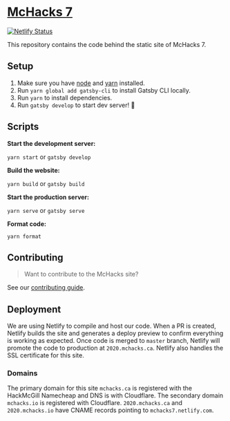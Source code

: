 # [McHacks 7](https://2020.mchacks.ca)

[![Netlify Status](https://api.netlify.com/api/v1/badges/29fc0619-7608-47de-8105-727d647ba4aa/deploy-status)](https://app.netlify.com/sites/mchacks7/deploys)

This repository contains the code behind the static site of McHacks 7.

## Setup

1. Make sure you have [node](https://nodejs.org/en/) and [yarn](https://yarnpkg.com/lang/en/) installed.
2. Run `yarn global add gatsby-cli` to install Gatsby CLI locally.
3. Run `yarn` to install dependencies.
4. Run `gatsby develop` to start dev server! 🚀

## Scripts

**Start the development server:**

`yarn start` or `gatsby develop`

**Build the website:**

`yarn build` or `gatsby build`

**Start the production server:**

`yarn serve` or `gatsby serve`

**Format code:**

`yarn format`

## Contributing

> Want to contribute to the McHacks site?

See our [contributing guide](https://github.com/hackmcgill/mchacks7/blob/develop/docs/CONTRIBUTING.md).

## Deployment

We are using Netlify to compile and host our code. When a PR is created, Netlify builds the site and generates a deploy preview to confirm everything is working as expected. Once code is merged to `master` branch, Netlify will promote the code to production at `2020.mchacks.ca`. Netlify also handles the SSL certificate for this site.

### Domains

The primary domain for this site `mchacks.ca` is registered with the HackMcGill Namecheap and DNS is with Cloudflare. The secondary domain `mchacks.io` is registered with Cloudflare. `2020.mchacks.ca` and `2020.mchacks.io` have CNAME records pointing to `mchacks7.netlify.com`.
